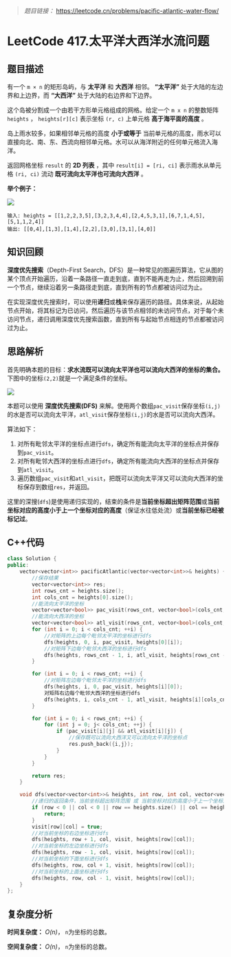 > *题目链接：* https://leetcode.cn/problems/pacific-atlantic-water-flow/

# LeetCode 417.太平洋大西洋水流问题

## 题目描述

有一个 `m × n` 的矩形岛屿，与 **太平洋** 和 **大西洋** 相邻。 **“太平洋”** 处于大陆的左边界和上边界，而 **“大西洋”** 处于大陆的右边界和下边界。

这个岛被分割成一个由若干方形单元格组成的网格。给定一个 `m x n` 的整数矩阵 `heights` ， `heights[r][c]` 表示坐标 `(r, c)` 上单元格 **高于海平面的高度** 。

岛上雨水较多，如果相邻单元格的高度 **小于或等于** 当前单元格的高度，雨水可以直接向北、南、东、西流向相邻单元格。水可以从海洋附近的任何单元格流入海洋。

返回网格坐标 `result` 的 **2D 列表** ，其中 `result[i] = [ri, ci]` 表示雨水从单元格 `(ri, ci)` 流动 **既可流向太平洋也可流向大西洋** 。

**举个例子：**

![](https://gitee.com/ldtech007/picture/raw/master/pic/lc-0417-01.png)

```
输入: heights = [[1,2,2,3,5],[3,2,3,4,4],[2,4,5,3,1],[6,7,1,4,5],[5,1,1,2,4]]
输出: [[0,4],[1,3],[1,4],[2,2],[3,0],[3,1],[4,0]]
```

## 知识回顾

**深度优先搜索**（Depth-First Search，DFS）是一种常见的图遍历算法，它从图的某个顶点开始遍历，沿着一条路径一直走到底，直到不能再走为止，然后回溯到前一个节点，继续沿着另一条路径走到底，直到所有的节点都被访问过为止。

在实现深度优先搜索时，可以使用**递归**或**栈**来保存遍历的路径。具体来说，从起始节点开始，将其标记为已访问，然后遍历与该节点相邻的未访问节点，对于每个未访问节点，递归调用深度优先搜索函数，直到所有与起始节点相连的节点都被访问过为止。

## 思路解析

首先明确本题的目标：**求水流既可以流向太平洋也可以流向大西洋的坐标的集合。** 下图中的坐标`(2,2)`就是一个满足条件的坐标。

![](https://gitee.com/ldtech007/picture/raw/master/pic/lc-0417-02.png)

本题可以使用 **深度优先搜索(DFS)** 来解。使用两个数组`pac_visit`保存坐标`(i,j)`的水是否可以流向太平洋，`atl_visit`保存坐标`(i,j)`的水是否可以流向大西洋。

算法如下：

1. 对所有毗邻太平洋的坐标点进行`dfs`，确定所有能流向太平洋的坐标点并保存到`pac_visit`。
2. 对所有毗邻大西洋的坐标点进行`dfs`，确定所有能流向大西洋的坐标点并保存到`atl_visit`。
3. 遍历数组`pac_visit`和`atl_visit`，把既可以流向太平洋又可以流向大西洋的坐标保存到数组`res`，并返回。

这里的深搜(`dfs`)是使用递归实现的，结束的条件是**当前坐标超出矩阵范围**或**当前坐标对应的高度小于上一个坐标对应的高度**（保证水往低处流）或**当前坐标已经被标记过**。

## C++代码

```cpp
class Solution {
public:
    vector<vector<int>> pacificAtlantic(vector<vector<int>>& heights) {
        //保存结果
        vector<vector<int>> res;
        int rows_cnt = heights.size();
        int cols_cnt = heights[0].size();
        //能流向太平洋的坐标
        vector<vector<bool>> pac_visit(rows_cnt, vector<bool>(cols_cnt, false));
        //能流向大西洋的坐标
        vector<vector<bool>> atl_visit(rows_cnt, vector<bool>(cols_cnt, false));
        for (int i = 0; i < cols_cnt; ++i) {
            //对矩阵的上边每个毗邻太平洋的坐标进行dfs
            dfs(heights, 0, i, pac_visit, heights[0][i]);
            //对矩阵下边每个毗邻大西洋的坐标进行dfs
            dfs(heights, rows_cnt - 1, i, atl_visit, heights[rows_cnt - 1][i]);
        }

        for (int i = 0; i < rows_cnt; ++i) {
            //对矩阵左边每个毗邻太平洋的坐标进行dfs
            dfs(heights, i, 0, pac_visit, heights[i][0]);
            对矩阵右边每个毗邻大西洋的坐标进行dfs
            dfs(heights, i, cols_cnt - 1, atl_visit, heights[i][cols_cnt - 1]);
        }

        for (int i = 0; i < rows_cnt; ++i) {
            for (int j = 0; j< cols_cnt; ++j) {
                if (pac_visit[i][j] && atl_visit[i][j]) {
                    //保存既可以流向大西洋又可以流向太平洋的坐标点
                    res.push_back({i,j});
                }
            }
        }

        return res;
    }

    void dfs(vector<vector<int>>& heights, int row, int col, vector<vector<bool>>& visit, int prevHeight) {
        //递归的返回条件，当前坐标超出矩阵范围 或 当前坐标对应的高度小于上一个坐标对应的高度 或 当前坐标已经被标记过
        if (row < 0 || col < 0 || row == heights.size() || col == heights[0].size() || heights[row][col] < prevHeight || visit[row][col]) {
            return;
        }
        visit[row][col] = true;
        //对当前坐标的右边坐标进行dfs
        dfs(heights, row + 1, col, visit, heights[row][col]);
        //对当前坐标的左边坐标进行dfs
        dfs(heights, row - 1, col, visit, heights[row][col]);
        //对当前坐标的下面坐标进行dfs
        dfs(heights, row, col + 1, visit, heights[row][col]);
        //对当前坐标的上面坐标进行dfs
        dfs(heights, row, col - 1, visit, heights[row][col]);
    }
};

```

## 复杂度分析

**时间复杂度：** *O(n)*， `n`为坐标的总数。

**空间复杂度：** *O(n)*， `n`为坐标的总数。




